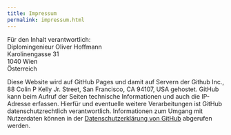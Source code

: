 ```yaml
---
title: Impressum
permalink: impressum.html
---
```


Für den Inhalt verantwortlich:<br />
Diplomingenieur Oliver Hoffmann<br />
Karolinengasse 31<br />
1040 Wien<br />
Österreich<br />

Diese Website wird auf GitHub Pages und damit auf Servern der Github Inc., 88 Colin P Kelly Jr. Street, San Francisco, CA 94107, USA gehostet. GitHub kann beim Aufruf der Seiten technische Informationen und auch die IP-Adresse erfassen. Hierfür und eventuelle weitere Verarbeitungen ist GitHub datenschutzrechtlich verantwortlich. Informationen zum Umgang mit Nutzerdaten können in der [Datenschutzerklärung von GitHub](https://help.github.com/articles/github-privacy-policy) abgerufen werden.
